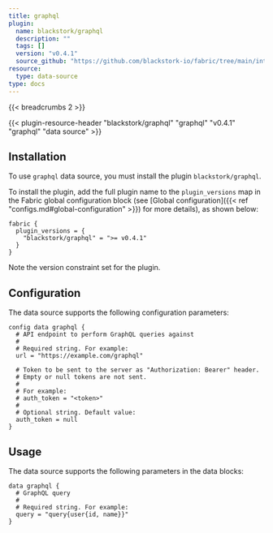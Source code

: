 ```yaml
---
title: graphql
plugin:
  name: blackstork/graphql
  description: ""
  tags: []
  version: "v0.4.1"
  source_github: "https://github.com/blackstork-io/fabric/tree/main/internal/graphql/"
resource:
  type: data-source
type: docs
---
```


{{< breadcrumbs 2 >}}

{{< plugin-resource-header "blackstork/graphql" "graphql" "v0.4.1" "graphql" "data source" >}}

## Installation

To use `graphql` data source, you must install the plugin `blackstork/graphql`.

To install the plugin, add the full plugin name to the `plugin_versions` map in the Fabric global configuration block (see [Global configuration]({{< ref "configs.md#global-configuration" >}}) for more details), as shown below:

```hcl
fabric {
  plugin_versions = {
    "blackstork/graphql" = ">= v0.4.1"
  }
}
```

Note the version constraint set for the plugin.

## Configuration

The data source supports the following configuration parameters:

```hcl
config data graphql {
  # API endpoint to perform GraphQL queries against
  #
  # Required string. For example:
  url = "https://example.com/graphql"

  # Token to be sent to the server as "Authorization: Bearer" header.
  # Empty or null tokens are not sent.
  #
  # For example:
  # auth_token = "<token>"
  #
  # Optional string. Default value:
  auth_token = null
}
```

## Usage

The data source supports the following parameters in the data blocks:

```hcl
data graphql {
  # GraphQL query
  #
  # Required string. For example:
  query = "query{user{id, name}}"
}
```